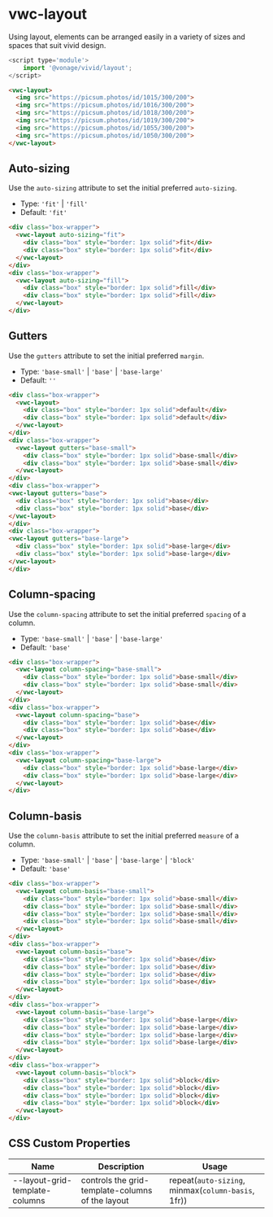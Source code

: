 # vwc-layout

Using layout, elements can be arranged easily in a variety of sizes and spaces that suit vivid design.

```js
<script type='module'>
    import '@vonage/vivid/layout';
</script>
```

```html preview
<vwc-layout>
  <img src="https://picsum.photos/id/1015/300/200">
  <img src="https://picsum.photos/id/1016/300/200">
  <img src="https://picsum.photos/id/1018/300/200">
  <img src="https://picsum.photos/id/1019/300/200">
  <img src="https://picsum.photos/id/1055/300/200">
  <img src="https://picsum.photos/id/1050/300/200">
</vwc-layout>
```

## Auto-sizing

Use the `auto-sizing` attribute to set the initial preferred `auto-sizing`.

- Type: `'fit'` | `'fill'`
- Default: `'fit'`

```html preview
<div class="box-wrapper">
  <vwc-layout auto-sizing="fit">
    <div class="box" style="border: 1px solid">fit</div>
    <div class="box" style="border: 1px solid">fit</div>
  </vwc-layout>
</div>
<div class="box-wrapper">
  <vwc-layout auto-sizing="fill">
    <div class="box" style="border: 1px solid">fill</div>
    <div class="box" style="border: 1px solid">fill</div>
  </vwc-layout>
</div>
```

## Gutters

Use the `gutters` attribute to set the initial preferred `margin`.

- Type: `'base-small'` | `'base'` | `'base-large'`
- Default: `''`

```html preview
<div class="box-wrapper">
  <vwc-layout>
    <div class="box" style="border: 1px solid">default</div>
    <div class="box" style="border: 1px solid">default</div>
  </vwc-layout>
</div>
<div class="box-wrapper">
  <vwc-layout gutters="base-small">
    <div class="box" style="border: 1px solid">base-small</div>
    <div class="box" style="border: 1px solid">base-small</div>
  </vwc-layout>
</div>
<div class="box-wrapper">
<vwc-layout gutters="base">
  <div class="box" style="border: 1px solid">base</div>
  <div class="box" style="border: 1px solid">base</div>
</vwc-layout>
</div>
<div class="box-wrapper">
<vwc-layout gutters="base-large">
  <div class="box" style="border: 1px solid">base-large</div>
  <div class="box" style="border: 1px solid">base-large</div>
</vwc-layout>
</div>
```

## Column-spacing

Use the `column-spacing` attribute to set the initial preferred `spacing` of a column.

- Type: `'base-small'` | `'base'` | `'base-large'`
- Default: `'base'`

```html preview
<div class="box-wrapper">
  <vwc-layout column-spacing="base-small">
    <div class="box" style="border: 1px solid">base-small</div>
    <div class="box" style="border: 1px solid">base-small</div>
  </vwc-layout>
</div>
<div class="box-wrapper">
  <vwc-layout column-spacing="base">
    <div class="box" style="border: 1px solid">base</div>
    <div class="box" style="border: 1px solid">base</div>
  </vwc-layout>
</div>
<div class="box-wrapper">
  <vwc-layout column-spacing="base-large">
    <div class="box" style="border: 1px solid">base-large</div>
    <div class="box" style="border: 1px solid">base-large</div>
  </vwc-layout>
</div>
```

## Column-basis

Use the `column-basis` attribute to set the initial preferred `measure` of a column.

- Type: `'base-small'` | `'base'` | `'base-large'` | `'block'`
- Default: `'base'`

```html preview
<div class="box-wrapper">
  <vwc-layout column-basis="base-small">
    <div class="box" style="border: 1px solid">base-small</div>
    <div class="box" style="border: 1px solid">base-small</div>
    <div class="box" style="border: 1px solid">base-small</div>
    <div class="box" style="border: 1px solid">base-small</div>
  </vwc-layout>
</div>
<div class="box-wrapper">
  <vwc-layout column-basis="base">
    <div class="box" style="border: 1px solid">base</div>
    <div class="box" style="border: 1px solid">base</div>
    <div class="box" style="border: 1px solid">base</div>
    <div class="box" style="border: 1px solid">base</div>
  </vwc-layout>
</div>
<div class="box-wrapper">
  <vwc-layout column-basis="base-large">
    <div class="box" style="border: 1px solid">base-large</div>
    <div class="box" style="border: 1px solid">base-large</div>
    <div class="box" style="border: 1px solid">base-large</div>
    <div class="box" style="border: 1px solid">base-large</div>
  </vwc-layout>
</div>
<div class="box-wrapper">
  <vwc-layout column-basis="block">
    <div class="box" style="border: 1px solid">block</div>
    <div class="box" style="border: 1px solid">block</div>
    <div class="box" style="border: 1px solid">block</div>
    <div class="box" style="border: 1px solid">block</div>
  </vwc-layout>
</div>
```

## CSS Custom Properties

| Name                           | Description                                      | Usage                                              |
| ------------------------------ | ------------------------------------------------ | -------------------------------------------------- |
| --layout-grid-template-columns | controls the grid-template-columns of the layout | repeat(`auto-sizing`, minmax(`column-basis`, 1fr)) |
